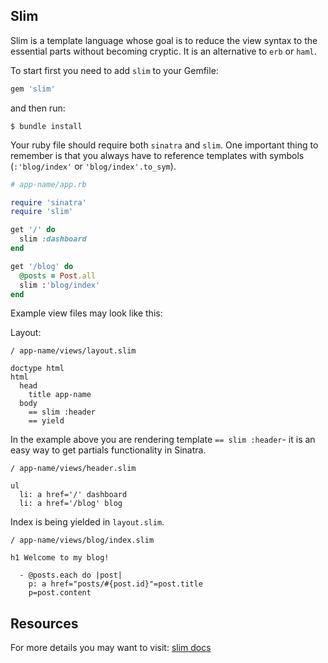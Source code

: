 ## Slim

Slim is a template language whose goal is to reduce the view syntax to the
essential parts without becoming cryptic.
It is an alternative to `erb` or `haml`.

To start first you need to add `slim` to your Gemfile:

```ruby
gem 'slim'
```

and then run:
```
$ bundle install
```

Your ruby file should require both `sinatra` and `slim`. One important
thing to remember is that you always have to reference templates
with symbols (`:'blog/index'` or `'blog/index'.to_sym`).

```ruby
# app-name/app.rb

require 'sinatra'
require 'slim'

get '/' do
  slim :dashboard
end

get '/blog' do
  @posts = Post.all
  slim :'blog/index'
end
```

Example view files may look like this:


Layout:
```slim
/ app-name/views/layout.slim

doctype html
html
  head
    title app-name
  body
    == slim :header
    == yield
```

In the example above you are rendering template `== slim :header`-
it is an easy way to get partials functionality in Sinatra.
```slim
/ app-name/views/header.slim

ul
  li: a href='/' dashboard
  li: a href='/blog' blog
```

Index is being yielded in `layout.slim`.
```slim
/ app-name/views/blog/index.slim

h1 Welcome to my blog!

  - @posts.each do |post|
    p: a href="posts/#{post.id}"=post.title
    p=post.content
```

## Resources

For more details you may want to visit:
[slim docs](http://slim-lang.com/)
